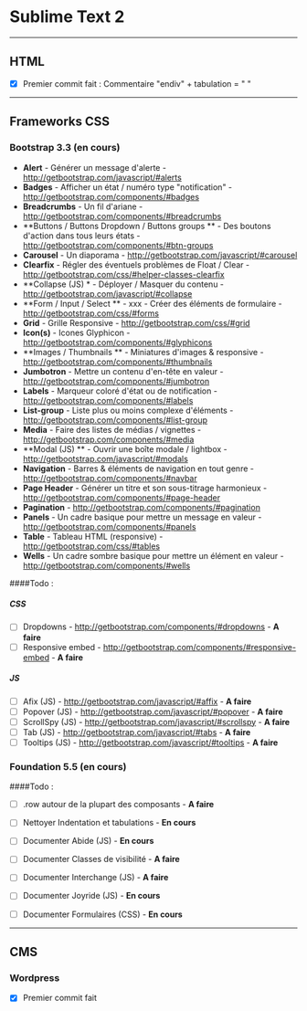 # Sublime Text 2

----
## HTML
- [x] Premier commit fait : Commentaire "endiv" + tabulation = "</div><!-- /.element --> "

----
## Frameworks CSS

### Bootstrap 3.3 (en cours)

- **Alert** - Générer un message d'alerte - http://getbootstrap.com/javascript/#alerts
- **Badges** - Afficher un état / numéro type "notification" - http://getbootstrap.com/components/#badges
- **Breadcrumbs** - Un fil d'ariane - http://getbootstrap.com/components/#breadcrumbs
- **Buttons / Buttons Dropdown / Buttons groups ** - Des boutons d'action dans tous leurs états - http://getbootstrap.com/components/#btn-groups
- **Carousel** - Un diaporama - http://getbootstrap.com/javascript/#carousel
- **Clearfix** - Régler des éventuels problèmes de Float / Clear - http://getbootstrap.com/css/#helper-classes-clearfix
- **Collapse (JS) * - Déployer / Masquer du contenu - http://getbootstrap.com/javascript/#collapse
- **Form / Input / Select ** - xxx - Créer des éléments de formulaire - http://getbootstrap.com/css/#forms
- **Grid** - Grille Responsive  - http://getbootstrap.com/css/#grid
- **Icon(s)** - Icones Glyphicon - http://getbootstrap.com/components/#glyphicons
- **Images / Thumbnails ** - Miniatures d'images & responsive - http://getbootstrap.com/components/#thumbnails
- **Jumbotron** - Mettre un contenu d'en-tête en valeur - http://getbootstrap.com/components/#jumbotron
- **Labels** - Marqueur coloré d'état ou de notification - http://getbootstrap.com/components/#labels
- **List-group** - Liste plus ou moins complexe d'éléments - http://getbootstrap.com/components/#list-group
- **Media** - Faire des listes de médias / vignettes - http://getbootstrap.com/components/#media 
- **Modal (JS) ** - Ouvrir une boîte modale / lightbox - http://getbootstrap.com/javascript/#modals
- **Navigation** - Barres & éléments de navigation en tout genre - http://getbootstrap.com/components/#navbar
- **Page Header** - Générer un titre et son sous-titrage harmonieux - http://getbootstrap.com/components/#page-header
- **Pagination** - http://getbootstrap.com/components/#pagination
- **Panels** - Un cadre basique pour mettre un message en valeur - http://getbootstrap.com/components/#panels
- **Table** - Tableau HTML (responsive) - http://getbootstrap.com/css/#tables
- **Wells** - Un cadre sombre basique pour mettre un élément en valeur - http://getbootstrap.com/components/#wells

####Todo :
##### CSS
- [ ] Dropdowns  - http://getbootstrap.com/components/#dropdowns - **A faire**
- [ ] Responsive embed  - http://getbootstrap.com/components/#responsive-embed - **A faire**

##### JS
- [ ] Afix (JS)  - http://getbootstrap.com/javascript/#affix - **A faire**
- [ ] Popover (JS)  - http://getbootstrap.com/javascript/#popover - **A faire**
- [ ] ScrollSpy (JS) - http://getbootstrap.com/javascript/#scrollspy - **A faire**
- [ ] Tab (JS)  - http://getbootstrap.com/javascript/#tabs - **A faire**
- [ ] Tooltips (JS)  - http://getbootstrap.com/javascript/#tooltips - **A faire**

### Foundation 5.5 (en cours)

####Todo :
- [ ] .row autour de la plupart des composants      - **A faire**
- [ ] Nettoyer Indentation et tabulations           - **En cours**
- [ ] Documenter Abide (JS)                         - **En cours**
- [ ] Documenter Classes de visibilité              - **A faire**
- [ ] Documenter Interchange (JS)                   - **A faire**
- [ ] Documenter Joyride (JS)                       - **En cours**
- [ ] Documenter Formulaires (CSS)                  - **En cours**


----
## CMS

### Wordpress

- [x] Premier commit fait
